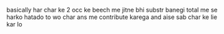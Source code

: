 basically har char ke 2 occ ke beech me jitne bhi substr banegi total me se harko hatado to wo char ans me contribute karega and aise sab char ke lie kar lo